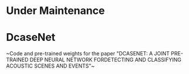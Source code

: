 # Under Maintenance

# DcaseNet
~Code and pre-trained weights for the paper "DCASENET: A JOINT PRE-TRAINED DEEP NEURAL NETWORK FORDETECTING AND CLASSIFYING ACOUSTIC SCENES AND EVENTS"~
